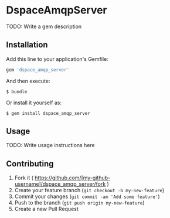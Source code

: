 # DspaceAmqpServer

TODO: Write a gem description

## Installation

Add this line to your application's Gemfile:

```ruby
gem 'dspace_amqp_server'
```

And then execute:

    $ bundle

Or install it yourself as:

    $ gem install dspace_amqp_server

## Usage

TODO: Write usage instructions here

## Contributing

1. Fork it ( https://github.com/[my-github-username]/dspace_amqp_server/fork )
2. Create your feature branch (`git checkout -b my-new-feature`)
3. Commit your changes (`git commit -am 'Add some feature'`)
4. Push to the branch (`git push origin my-new-feature`)
5. Create a new Pull Request
